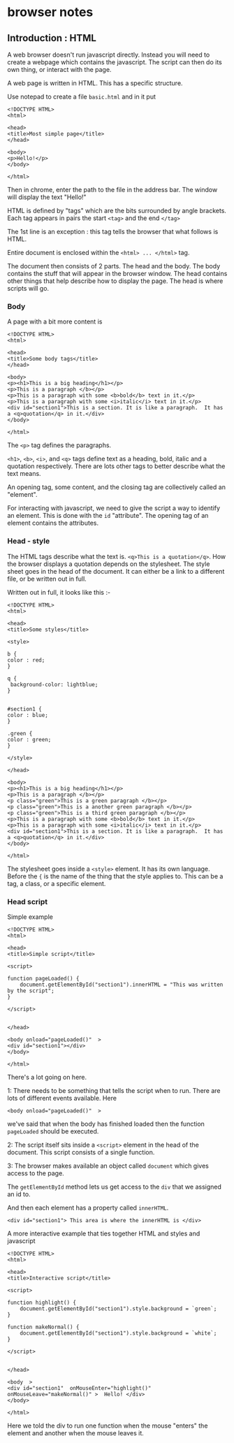 # browser notes


## Introduction : HTML

A web browser doesn't run javascript directly.  Instead you will need to create a webpage which contains the javascript.  The script can then do its own thing, or interact with the page.

A web page is written in HTML.  This has a specific structure.  


Use notepad to create a file  `basic.html`  and in it put


    <!DOCTYPE HTML>
    <html>

    <head>
    <title>Most simple page</title>
    </head>

    <body>
    <p>Hello!</p>
    </body>

    </html>



Then in chrome,   enter the path to the file in the address bar.  The window will display the text "Hello!"


HTML is defined by "tags" which are the bits surrounded by angle brackets.   Each tag appears in pairs the start `<tag>` and the end `</tag>`

The 1st line is an exception : this tag tells the browser that what follows is HTML.

Entire document is enclosed within the `<html> ... </html>` tag.

The document then consists of 2 parts.  The head and the body.   The body contains the stuff that will appear in the browser window.   The head contains other things that help describe how to display the page.  The head is where scripts will go.


### Body

A page with a bit more content is

    <!DOCTYPE HTML>
    <html>

    <head>
    <title>Some body tags</title>
    </head>

    <body>
    <p><h1>This is a big heading</h1></p>
    <p>This is a paragraph </b></p>
    <p>This is a paragraph with some <b>bold</b> text in it.</p>
    <p>This is a paragraph with some <i>italic</i> text in it.</p>
    <div id="section1">This is a section. It is like a paragraph.  It has a <q>quotation</q> in it.</div>
    </body>

    </html>



The `<p>` tag defines the paragraphs.

`<h1>`, `<b>`,  `<i>`, and `<q>` tags  define text as a heading,  bold, italic  and a quotation respectively.  There are lots other tags to better describe what the text means.



An opening tag,  some content,  and the closing tag are collectively called an "element".


For interacting with javascript,  we need to give the script a way to identify an element.   This is done with the `id` "attribute".   The opening tag of an element contains the attributes.



### Head - style

The HTML tags describe what the text is.   `<q>This is a quotation</q>`.   How the browser displays a quotation depends on the stylesheet.   The style sheet goes in the head of the document.   It can either be a link to a different file,  or be written out in full.

Written out in full,  it looks like this :-


    <!DOCTYPE HTML>
    <html>

    <head>
    <title>Some styles</title>

    <style>

    b {
    color : red;
    }

    q {
     background-color: lightblue;
    }


    #section1 {
    color : blue;
    }

    .green {
    color : green;
    }

    </style>

    </head>

    <body>
    <p><h1>This is a big heading</h1></p>
    <p>This is a paragraph </b></p>
    <p class="green">This is a green paragraph </b></p>
    <p class="green">This is a another green paragraph </b></p>
    <p class="green">This is a third green paragraph </b></p>
    <p>This is a paragraph with some <b>bold</b> text in it.</p>
    <p>This is a paragraph with some <i>italic</i> text in it.</p>
    <div id="section1">This is a section. It is like a paragraph.  It has a <q>quotation</q> in it.</div>
    </body>

    </html>


The stylesheet goes inside a `<style>` element.   It has its own language.   Before the `{`  is the name of the thing that the style applies to.   This can be a tag,  a class,  or a specific element.


### Head script


Simple example

    <!DOCTYPE HTML>
    <html>

    <head>
    <title>Simple script</title>

    <script>

    function pageLoaded() {
        document.getElementById("section1").innerHTML = "This was written by the script";
    }

    </script>


    </head>

    <body onload="pageLoaded()"  >
    <div id="section1"></div>
    </body>

    </html>


There's a lot going on here.

1:  There needs to be something that tells the script when to run.  There are lots of different events available.  Here 

    <body onload="pageLoaded()"  >

we've said that when the body has finished loaded then the function `pageLoaded` should be executed.

2:  The script itself sits inside a `<script>` element in the head of the document.  This script consists of a single function.


3:  The browser makes available an object called `document` which gives access to the page.

The `getElementById` method lets us get access to the `div` that we assigned an id to.

And then each element has a property called `innerHTML`.

    <div id="section1"> This area is where the innerHTML is </div>



A more interactive example that ties together HTML and styles and javascript

    <!DOCTYPE HTML>
    <html>

    <head>
    <title>Interactive script</title>

    <script>

    function highlight() {
        document.getElementById("section1").style.background = `green`;
    }

    function makeNormal() {
        document.getElementById("section1").style.background = `white`;
    }

    </script>


    </head>

    <body  >
    <div id="section1"  onMouseEnter="highlight()"  onMouseLeave="makeNormal()" >  Hello! </div>
    </body>

    </html>


Here we told the div to run one function when the mouse "enters" the element and another when the mouse leaves it.


